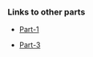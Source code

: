 ### Links to other parts 

- [Part-1](https://github.com/VishnuVelukutty/DevOps-with-Docker-MOOCFI/tree/main)


- [Part-3](https://github.com/VishnuVelukutty/DevOps-with-Docker-MOOCFI/tree/part-3)

